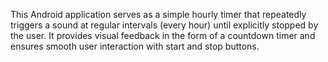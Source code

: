 This Android application serves as a simple hourly timer that repeatedly triggers a sound at regular intervals (every hour) until explicitly stopped by the user. It provides visual feedback in the form of a countdown timer and ensures smooth user interaction with start and stop buttons.
